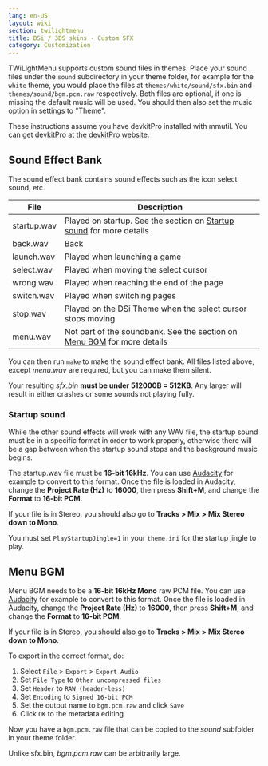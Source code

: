 ```yaml
---
lang: en-US
layout: wiki
section: twilightmenu
title: DSi / 3DS skins - Custom SFX
category: Customization
---
```


TWiLightMenu supports custom sound files in themes. Place your sound files under the `sound` subdirectory in your theme folder, for example for the `white` theme, you would place the files at `themes/white/sound/sfx.bin` and `themes/sound/bgm.pcm.raw` respectively. Both files are optional, if one is missing the default music will be used. You should then also set the music option in settings to "Theme".

These instructions assume you have devkitPro installed with mmutil. You can get devkitPro at the [devkitPro website](https://devkitpro.org/wiki/Getting_Started).

## Sound Effect Bank
The sound effect bank contains sound effects such as the icon select sound, etc.

|File      |Description|
|----------|-----------|
|startup.wav|Played on startup. See the section on [Startup sound](#startup-sound) for more details|
|back.wav  |Back       |
|launch.wav|Played when launching a game|
|select.wav|Played when moving the select cursor|
|wrong.wav|Played when reaching the end of the page|
|switch.wav|Played when switching pages|
|stop.wav|Played on the DSi Theme when the select cursor stops moving|
|menu.wav|Not part of the soundbank. See the section on [Menu BGM](#menu-bgm) for more details|

You can then run `make` to make the sound effect bank. All files listed above, except *menu.wav* are required, but you can make them silent.

Your resulting *sfx.bin* **must be under 512000B = 512KB**. Any larger will result in either crashes or some sounds not playing fully.

### Startup sound
While the other sound effects will work with any WAV file, the startup sound must be in a specific format in order to work properly, otherwise there will be a gap between when the startup sound stops and the background music begins.

The startup.wav file must be **16-bit 16kHz**. You can use [Audacity](https://www.audacityteam.org/download/) for example to convert to this format. Once the file is loaded in Audacity, change the **Project Rate (Hz)** to **16000**, then press **Shift+M**, and change the **Format** to **16-bit PCM**.

If your file is in Stereo, you should also go to **Tracks > Mix > Mix Stereo down to Mono**.

You must set `PlayStartupJingle=1` in your `theme.ini` for the startup jingle to play.


## Menu BGM

Menu BGM needs to be a **16-bit 16kHz Mono** raw PCM file. You can use [Audacity](https://www.audacityteam.org/download/) for example to convert to this format. Once the file is loaded in Audacity, change the **Project Rate (Hz)** to **16000**, then press **Shift+M**, and change the **Format** to **16-bit PCM**.

If your file is in Stereo, you should also go to **Tracks > Mix > Mix Stereo down to Mono**.

To export in the correct format, do:
1. Select `File` > `Export` > `Export Audio`
1. Set `File Type` to `Other uncompressed files`
1. Set `Header` to `RAW (header-less)`
1. Set `Encoding` to `Signed 16-bit PCM`
1. Set the output name to `bgm.pcm.raw` and click `Save`
1. Click `OK` to the metadata editing

Now you have a `bgm.pcm.raw` file that can be copied to the *sound* subfolder in your theme folder.

Unlike sfx.bin, *bgm.pcm.raw* can be arbitrarily large.
